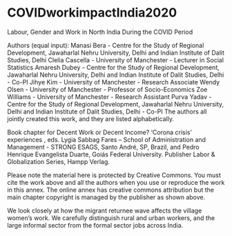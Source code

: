 # COVIDworkimpactIndia2020
Labour, Gender and Work in North India During the COVID Period

Authors (equal input):
Manasi Bera - Centre for the Study of Regional Development, Jawaharlal Nehru University, Delhi and
Indian Institute of Dalit Studies, Delhi
Clelia Cascella - University of Manchester - Lecturer in Social Statistics
Amaresh Dubey - Centre for the Study of Regional Development, Jawaharlal Nehru University, Delhi
and Indian Institute of Dalit Studies, Delhi - Co-PI
Jihye Kim - University of Manchester - Research Associate
Wendy Olsen - University of Manchester - Professor of Socio-Economics
Zoe Williams - University of Manchester - Research Assistant
Purva Yadav - Centre for the Study of Regional Development, Jawaharlal Nehru University, Delhi and
Indian Institute of Dalit Studies, Delhi - Co-PI
The authors all jointly created this work, and they are listed alphabetically.


Book chapter for Decent Work or Decent Income? ‘Corona crisis’ experiences , eds. Lygia Sabbag Fares
– School of Administration and Management - STRONG ESAGS, Santo André, SP, Brazil, and Pedro
Henrique Evangelista Duarte, Goiás Federal University. Publisher Labor & Globalization Series,
Hampp Verlag.

Please note the material here is protected by Creative Commons.  You must cite the work above and all the authors when you use or reproduce the work in this annex.  The online annex has creative commons attribution but the main chapter copyright is managed by the publisher as shown above.

We look closely at how the migrant returnee wave affects the village women’s work. We carefully distinguish rural and urban workers, and the large informal sector from the formal sector jobs across India.

